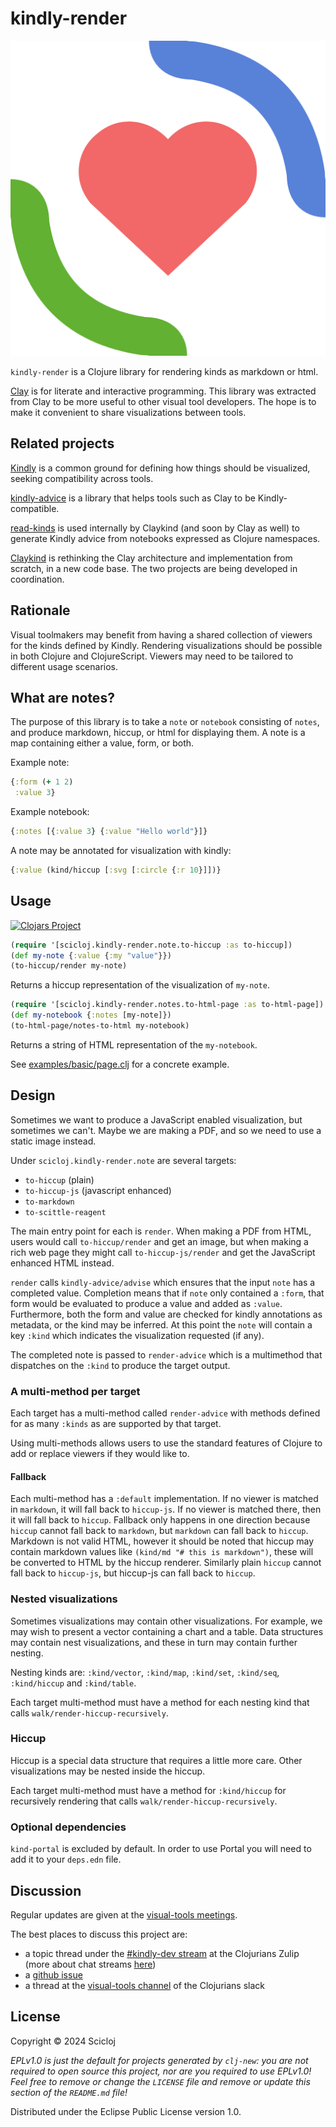 # kindly-render

![Kindly logo](Kindly.svg)

`kindly-render` is a Clojure library for rendering kinds as markdown or html.

[Clay](https://github.com/scicloj/clay) is for literate and interactive programming.
This library was extracted from Clay to be more useful to other visual tool developers.
The hope is to make it convenient to share visualizations between tools.

## Related projects

[Kindly](https://scicloj.github.io/kindly-noted/kindly) is a common ground for defining how things should be visualized, seeking compatibility across tools.

[kindly-advice](https://scicloj.github.io/kindly-noted/kindly_advice) is a library that helps tools such as Clay to be Kindly-compatible.

[read-kinds](https://github.com/scicloj/read-kinds) is used internally by Claykind (and soon by Clay as well) to generate Kindly advice from notebooks expressed as Clojure namespaces.

[Claykind](https://github.com/timothypratley/claykind) is rethinking the Clay architecture and implementation from scratch, in a new code base. The two projects are being developed in coordination.

## Rationale

Visual toolmakers may benefit from having a shared collection of viewers for the kinds defined by Kindly.
Rendering visualizations should be possible in both Clojure and ClojureScript.
Viewers may need to be tailored to different usage scenarios.

## What are notes?

The purpose of this library is to take a `note` or `notebook` consisting of `notes`,
and produce markdown, hiccup, or html for displaying them.
A note is a map containing either a value, form, or both.

Example note:

```clojure
{:form (+ 1 2)
 :value 3}
```

Example notebook:

```clojure
{:notes [{:value 3} {:value "Hello world"}]}
```

A note may be annotated for visualization with kindly:

```clojure
{:value (kind/hiccup [:svg [:circle {:r 10}]])}
```

## Usage

[![Clojars Project](https://img.shields.io/clojars/v/org.scicloj/kindly-render.svg)](https://clojars.org/org.scicloj/kindly-render)

```clojure
(require '[scicloj.kindly-render.note.to-hiccup :as to-hiccup])
(def my-note {:value {:my "value"}})
(to-hiccup/render my-note)
```

Returns a hiccup representation of the visualization of `my-note`.

```clojure
(require '[scicloj.kindly-render.notes.to-html-page :as to-html-page])
(def my-notebook {:notes [my-note]})
(to-html-page/notes-to-html my-notebook)
```

Returns a string of HTML representation of the `my-notebook`.

See [examples/basic/page.clj](examples/basic/page.clj) for a concrete example.

## Design

Sometimes we want to produce a JavaScript enabled visualization, but sometimes we can't. Maybe we are making a PDF, and so we need to use a static image instead.

Under `scicloj.kindly-render.note` are several targets:

* `to-hiccup` (plain)
* `to-hiccup-js` (javascript enhanced)
* `to-markdown`
* `to-scittle-reagent`

The main entry point for each is `render`.
When making a PDF from HTML, users would call `to-hiccup/render` and get an image, but when making a rich web page they might call `to-hiccup-js/render` and get the JavaScript enhanced HTML instead.

`render` calls `kindly-advice/advise` which ensures that the input `note` has a completed value.
Completion means that if `note` only contained a `:form`, that form would be evaluated to produce a value and added as `:value`.
Furthermore, both the form and value are checked for kindly annotations as metadata, or the kind may be inferred.
At this point the `note` will contain a key `:kind` which indicates the visualization requested (if any).

The completed note is passed to `render-advice` which is a multimethod that dispatches on the `:kind` to produce the target output.

### A multi-method per target

Each target has a multi-method called `render-advice` with methods defined for as many `:kinds` as are supported by that target.

Using multi-methods allows users to use the standard features of Clojure to add or replace viewers if they would like to.

#### Fallback

Each multi-method has a `:default` implementation.
If no viewer is matched in `markdown`, it will fall back to `hiccup-js`.
If no viewer is matched there, then it will fall back to `hiccup`.
Fallback only happens in one direction because `hiccup` cannot fall back to `markdown`, but `markdown` can fall back to `hiccup`.
Markdown is not valid HTML, however it should be noted that hiccup may contain markdown values like `(kind/md "# this is markdown")`,
these will be converted to HTML by the hiccup renderer.
Similarly plain `hiccup` cannot fall back to `hiccup-js`, but hiccup-js can fall back to `hiccup`.

### Nested visualizations

Sometimes visualizations may contain other visualizations.
For example, we may wish to present a vector containing a chart and a table.
Data structures may contain nest visualizations,
and these in turn may contain further nesting.

Nesting kinds are: `:kind/vector`, `:kind/map`, `:kind/set`, `:kind/seq`, `:kind/hiccup` and `:kind/table`.

Each target multi-method must have a method for each nesting kind that calls `walk/render-hiccup-recursively`.

### Hiccup

Hiccup is a special data structure that requires a little more care.
Other visualizations may be nested inside the hiccup.

Each target multi-method must have a method for `:kind/hiccup` for recursively rendering that calls `walk/render-hiccup-recursively`.

### Optional dependencies

`kind-portal` is excluded by default. In order to use Portal you will need to add it to your
`deps.edn` file.

## Discussion

Regular updates are given at the [visual-tools meetings](https://scicloj.github.io/docs/community/groups/visual-tools/).

The best places to discuss this project are:
* a topic thread under the [#kindly-dev stream](https://clojurians.zulipchat.com/#narrow/channel/454856-kindly-dev) at the Clojurians Zulip (more about chat streams [here](https://scicloj.github.io/docs/community/chat/))
* a [github issue](https://github.com/scicloj/kindly-noted/issues)
* a thread at the [visual-tools channel](https://clojurians.slack.com/archives/C02V9TL2G3V) of the Clojurians slack

## License

Copyright © 2024 Scicloj

_EPLv1.0 is just the default for projects generated by `clj-new`: you are not_
_required to open source this project, nor are you required to use EPLv1.0!_
_Feel free to remove or change the `LICENSE` file and remove or update this_
_section of the `README.md` file!_

Distributed under the Eclipse Public License version 1.0.
